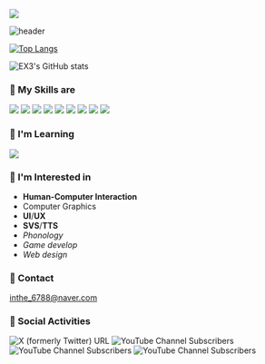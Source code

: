 
<!--
**EX3exp/EX3exp** is a ✨ _special_ ✨ repository because its `README.md` (this file) appears on your GitHub profile.

Here are some ideas to get you started:

- 🔭 I’m currently working on ...
- 🌱 I’m currently learning ...
- 👯 I’m looking to collaborate on ...
- 🤔 I’m looking for help with ...
- 💬 Ask me about ...
- 📫 How to reach me: ...
- 😄 Pronouns: ...
- ⚡ Fun fact: ...
-->
<a href="https://hits.seeyoufarm.com"><img src="https://hits.seeyoufarm.com/api/count/incr/badge.svg?url=https%3A%2F%2Fgithub.com%2FEX3exp%2Fhit-counter&count_bg=%2379C83D&title_bg=%231DE9BF&icon=&icon_color=%23FFFFFF&title=%F0%9F%90%87TODAY+VISITED&edge_flat=true"/></a>

![header](https://capsule-render.vercel.app/api?type=waving&color=0:38f9fc,100:0cf70c&reversal=true&height=210&section=header&text=%20Hello,Visitor!%20&desc=I'm%20EX3,%20a%20college%20student%20that%20learning%20various%20things.&descAlignY=54&descSize=14&animation=twinkling&fontSize=54&fontColor=38754f&fontAlignY=32&stroke=f5faf7&strokeWidth=3)

[![Top Langs](https://github-readme-stats.vercel.app/api/top-langs/?username=EX3exp&layout=compact&card_width=850&count-private=true&text_color=0fab9e&title_color=0fab2c&icon_color=0fab2c&langs_count=5&custom_title=🐇Languages%20Usage)](https://github.com/EX3exp/github-readme-stats)

![EX3's GitHub stats](https://github-readme-stats.vercel.app/api?username=EX3exp&show_icons=true&theme=transparent&card_width=850&ring_color=0fab2c&count-private=true&text_color=0fab9e&title_color=0fab2c&icon_color=0fab2c&custom_title=🐇Github%20Stats)

### 🐇 My Skills are
<img src="https://img.shields.io/badge/python-3670A0?style=for-the-badge&logo=python&logoColor=ffdd54"/>  <img src="https://img.shields.io/badge/c++-%2300599C.svg?style=for-the-badge&logo=c%2B%2B&logoColor=white"/> <img src="https://img.shields.io/badge/OpenGL-%23FFFFFF.svg?style=for-the-badge&logo=opengl"> <img src="https://img.shields.io/badge/java-%23ED8B00.svg?style=for-the-badge&logo=openjdk&logoColor=white"/>  <img src="https://img.shields.io/badge/c%23-%23239120.svg?style=for-the-badge&logo=c-sharp&logoColor=white"/>  <img src="https://img.shields.io/badge/html5-%23E34F26.svg?style=for-the-badge&logo=html5&logoColor=white"/>  <img src="https://img.shields.io/badge/bootstrap-%238511FA.svg?style=for-the-badge&logo=bootstrap&logoColor=white"/>  <img src="https://img.shields.io/badge/GODOT-%23FFFFFF.svg?style=for-the-badge&logo=godot-engine"/> <img src="https://img.shields.io/badge/Adobe%20InDesign-49021F?style=for-the-badge&logo=adobeindesign&logoColor=white">

### 🐇 I'm Learning
 <img src="https://img.shields.io/badge/blender-%23F5792A.svg?style=for-the-badge&logo=blender&logoColor=white"> 

### 🐇 I'm Interested in
- **Human-Computer Interaction**
- Computer Graphics
- **UI**/**UX**
- **SVS**/**TTS**
- *Phonology*
- *Game develop*
- *Web design*

### 🐇 Contact
inthe_6788@naver.com

### 🐇 Social Activities
<img alt="X (formerly Twitter) URL" src="https://img.shields.io/twitter/url?url=https%3A%2F%2Ftwitter.com%2Faine3_synth&style=for-the-badge&logo=x&label=A2NE"> <img alt="YouTube Channel Subscribers" src="https://img.shields.io/youtube/channel/subscribers/UC9zACAt63RzJQ_lpP8kuDmw?style=for-the-badge&logo=youtube&label=NERo">
 <img alt="YouTube Channel Subscribers" src="https://img.shields.io/youtube/channel/subscribers/UCBeyYqKdgZaUiNf8EX2-Reg?style=for-the-badge&logo=youtube&label=EX3"> <img alt="YouTube Channel Subscribers" src="https://img.shields.io/youtube/channel/subscribers/UCO5jdSvlqb-wZouVa0HFi5g?style=for-the-badge&logo=youtube&label=A2NE">




